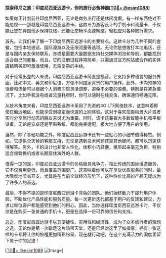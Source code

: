 **探索印尼之旅：印度尼西亚远游卡，你的旅行必备神器[[TG💪+ @esim1088](https://t.me/s/esim1088)]**

如果你正计划前往印度尼西亚，无论是商务出行还是休闲度假，有一样东西绝对不能忽视——那就是印度尼西亚远游卡。这款专为游客设计的手机卡和流量卡，不仅能让您在异国他乡保持联络，还能让您畅享高速网络，轻松应对各种旅行需求。

首先，让我们来了解一下印度尼西亚远游卡的主要特点。这款卡分为几种不同的套餐，包括本地通话、国际漫游以及无限流量等选项。无论你是想拨打本地电话，还是与国内亲友保持联系，亦或是需要大量数据支持社交媒体浏览和导航，都能找到适合自己的套餐。而且，它的注册过程非常简单，只需通过官方网站或合作的实体店铺购买即可激活使用，无需复杂的手续。

对于经常出差的人来说，印度尼西亚远游卡简直是福音。它支持多种语言的服务界面，比如中文、英文和印尼语，方便不同国家背景的用户操作。此外，卡内预存的话费和流量可以根据个人消费习惯灵活调整，避免不必要的浪费。特别是在紧急情况下，比如手机没电或者流量耗尽时，你可以随时在线充值，确保通讯畅通无阻。

从技术角度来看，印度尼西亚远游卡采用了先进的4G LTE网络技术，这意味着即使在偏远地区，也能享受到稳定而快速的上网体验。这对于喜欢拍摄风景大片或者实时分享旅行动态的朋友来说尤为重要。同时，该卡还兼容大多数智能手机和平板设备，无论是安卓还是苹果系统，都能完美适配，极大地方便了用户的使用。

当然，除了基础功能之外，印度尼西亚远游卡还有一些贴心的小细节值得称赞。例如，它提供全天候的客服支持，无论是遇到技术问题还是其他疑问，都可以迅速获得解答。另外，卡的设计也非常人性化，体积小巧轻便，携带起来毫无负担，特别适合频繁换机或者长期居住海外的人群。

值得一提的是，印度尼西亚远游卡的价格极具竞争力。相比传统的国际漫游服务，它不仅费用更低，而且覆盖范围更广。这意味着你可以在享受优质服务的同时，最大限度地节省开支。尤其是在当前全球经济形势下，这种性价比高的产品无疑成为了许多人的首选。

最后，不得不提的是印度尼西亚远游卡背后的团队。他们始终致力于提升用户体验，不断优化产品性能和服务质量。每一次更新迭代都基于用户的反馈和建议，力求让每位客户都能感受到他们的用心。因此，当你选择印度尼西亚远游卡时，不仅仅是在购买一张普通的手机卡，更是在选择一份可靠的信任和支持。

总之，印度尼西亚远游卡以其便捷性、实用性和经济性，成为了众多旅行者的理想之选。无论你是第一次踏足这片热带天堂，还是已经对这里了如指掌，拥有一张这样的卡都将让你的旅程更加精彩纷呈。现在就行动吧，在这个充满活力的国度里留下属于你的足迹！

[[TG💪+ @esim1088](https://t.me/s/esim1088) ![Image](https://i.postimg.cc/4NQfJmqS/Snipaste-2025-05-13-00-14-12.png)]